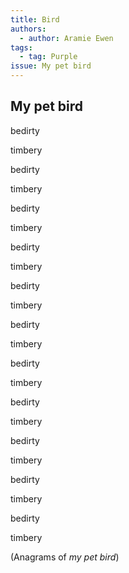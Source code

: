 ```yaml
---
title: Bird
authors:
  - author: Aramie Ewen
tags:
  - tag: Purple
issue: My pet bird
---
```

## My pet bird

bedirty

timbery

bedirty

timbery

bedirty

timbery

bedirty

timbery

bedirty

timbery

bedirty

timbery

bedirty

timbery

bedirty

timbery

bedirty

timbery

bedirty

timbery

bedirty

timbery

(Anagrams of *my pet bird*)

